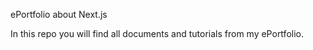 ePortfolio about Next.js

In this repo you will find all documents and tutorials from my ePortfolio.
